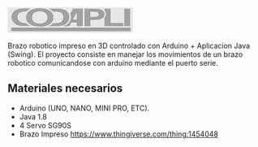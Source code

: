 ![](/src/org/codapli/utn/customLogo.jpg)


Brazo robotico impreso en 3D controlado con Arduino + Aplicacion Java (Swing).
El proyecto consiste en manejar los movimientos de un brazo robotico comunicandose con arduino mediante el puerto serie.

## Materiales necesarios

 - Arduino (UNO, NANO, MINI PRO, ETC).
 - Java 1.8
 - 4 Servo SG90S
 - Brazo Impreso https://www.thingiverse.com/thing:1454048
 
 


